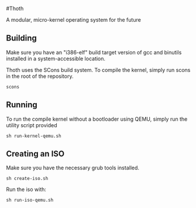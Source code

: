 #Thoth

A modular, micro-kernel operating system for the future

## Building

Make sure you have an "i386-elf" build target version of gcc and binutils installed in a system-accessible location.

Thoth uses the SCons build system. To compile the kernel, simply run scons in the root of the repository.

`scons`

## Running

To run the compile kernel without a bootloader using QEMU, simply run the utility script provided

`sh run-kernel-qemu.sh`

## Creating an ISO

Make sure you have the necessary grub tools installed.

`sh create-iso.sh`

Run the iso with:

`sh run-iso-qemu.sh`
